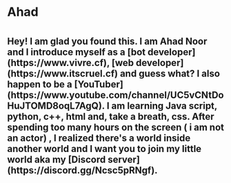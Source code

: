 <h1>Ahad<h1>

<h2>Hey! I am glad you found this. I am Ahad Noor and I introduce myself as a [bot developer](https://www.vivre.cf), [web developer](https://www.itscruel.cf) and guess what? I also happen to be a [YouTuber](https://www.youtube.com/channel/UC5vCNtDoHuJTOMD8oqL7AgQ). I am learning Java script, python, c++, html and, take a breath, css. After spending too many hours on the screen ( i am not an actor) , I realized there's a world inside another world and I want you to join my little world aka my [Discord server](https://discord.gg/Ncsc5pRNgf).<h2>

<!---
CruelDev69/CruelDev69 is a ✨ special ✨ repository because its `README.md` (this file) appears on your GitHub profile.
You can click the Preview link to take a look at your changes.
--->
